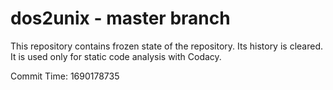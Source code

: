 # dos2unix - master branch

This repository contains frozen state of the repository.
Its history is cleared. It is used only for static code
analysis with Codacy.

Commit Time: 1690178735